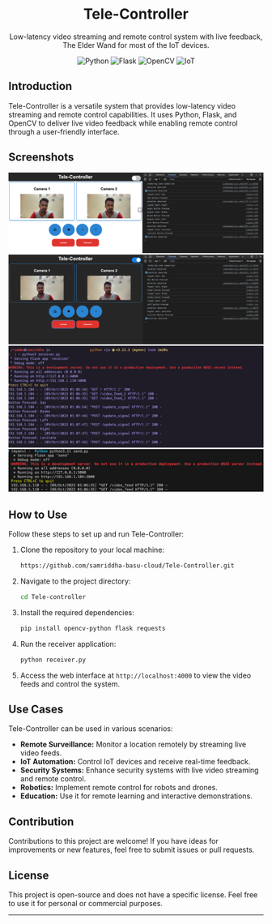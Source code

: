 <!-- Title -->
<h1 align="center">Tele-Controller</h1>

<!-- Project Description -->
<p align="center">
  Low-latency video streaming and remote control system with live feedback, The Elder Wand for most of the IoT devices.
</p>

<!-- Project Icons -->
<p align="center">
  <img src="https://img.shields.io/badge/Python-3.9+-blue?logo=python&style=for-the-badge" alt="Python">
  <img src="https://img.shields.io/badge/Flask-2.0+-blue?logo=flask&style=for-the-badge" alt="Flask">
  <img src="https://img.shields.io/badge/OpenCV-4.5+-blue?logo=opencv&style=for-the-badge" alt="OpenCV">
  <img src="https://img.shields.io/badge/IoT-Ready-green?logo=internetofthings&style=for-the-badge" alt="IoT">
</p>

<!-- Introduction -->
## Introduction

Tele-Controller is a versatile system that provides low-latency video streaming and remote control capabilities. It uses Python, Flask, and OpenCV to deliver live video feedback while enabling remote control through a user-friendly interface.

<!-- Screenshots -->
## Screenshots

 ![Screenshot 1](screenshots/screenshot1.png)
 ![Screenshot 2](screenshots/screenshot2.png)
 ![Screenshot 3](screenshots/screenshot3.png)
 ![Screenshot 4](screenshots/screenshot4.png) 

<!-- How to Use -->
## How to Use

Follow these steps to set up and run Tele-Controller:

1. Clone the repository to your local machine:
   ```bash
   https://github.com/samriddha-basu-cloud/Tele-Controller.git
   ```

2. Navigate to the project directory:
   ```bash
   cd Tele-controller
   ```

3. Install the required dependencies:
   ```bash
   pip install opencv-python flask requests
   ```

4. Run the receiver application:
   ```bash
   python receiver.py
   ```

5. Access the web interface at `http://localhost:4000` to view the video feeds and control the system.

<!-- Use Cases -->
## Use Cases

Tele-Controller can be used in various scenarios:

- **Remote Surveillance:** Monitor a location remotely by streaming live video feeds.
- **IoT Automation:** Control IoT devices and receive real-time feedback.
- **Security Systems:** Enhance security systems with live video streaming and remote control.
- **Robotics:** Implement remote control for robots and drones.
- **Education:** Use it for remote learning and interactive demonstrations.

<!-- Contribution -->
## Contribution

Contributions to this project are welcome! If you have ideas for improvements or new features, feel free to submit issues or pull requests.

<!-- License -->
## License

This project is open-source and does not have a specific license. Feel free to use it for personal or commercial purposes.

---
